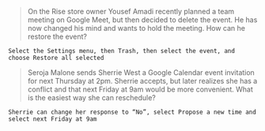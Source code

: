 >On the Rise store owner Yousef Amadi recently planned a team meeting on Google Meet, but then decided to delete the event. He has now changed his mind and wants to hold the meeting. How can he restore the event?

```
Select the Settings menu, then Trash, then select the event, and choose Restore all selected
```

>Seroja Malone sends Sherrie West a Google Calendar event invitation for next Thursday at 2pm. Sherrie accepts, but later realizes she has a conflict and that next Friday at 9am would be more convenient. What is the easiest way she can reschedule?

```
Sherrie can change her response to “No”, select Propose a new time and select next Friday at 9am
```